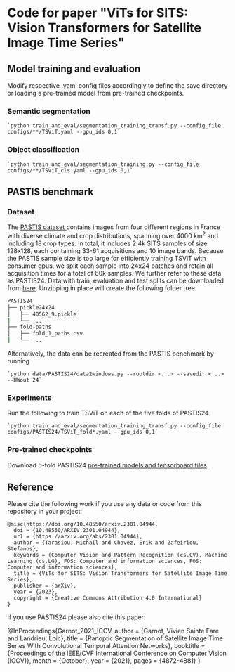 # Code for paper "ViTs for SITS: Vision Transformers for Satellite Image Time Series"

## Model training and evaluation
Modify respective .yaml config files accordingly to define the save directory or loading a pre-trained model from pre-trained checkpoints. 

### Semantic segmentation
	`python train_and_eval/segmentation_training_transf.py --config_file configs/**/TSViT.yaml --gpu_ids 0,1`

### Object classification
	`python train_and_eval/segmentation_training.py --config_file configs/**/TSViT_cls.yaml --gpu_ids 0,1`
	
## PASTIS benchmark

### Dataset
The [PASTIS dataset ](https://github.com/VSainteuf/pastis-benchmark) contains images from four different regions in France with diverse climate and 
crop distributions, spanning over 4000 km<sup>2</sup> and including 18 crop types. In total, it includes 2.4k SITS samples of 
size 128x128, each containing 33-61 acquisitions and 10 image bands. Because the PASTIS sample size is too 
large for efficiently training TSViT with consumer gpus, we split each sample into 24x24 patches and retain 
all acquisition times for a total of 60k samples. We further refer to these data as PASTIS24. 
Data with train, evaluation and test splits can be downloaded from [here](https://drive.google.com/file/d/1Av9hou8DviCJsEB9a_XU9SyqTuNxVpdE/view?usp=share_link). 
Unzipping in place will create the following folder tree.
```bash
PASTIS24
├── pickle24x24
│   ├── 40562_9.pickle
|   └── ...
├── fold-paths
│   ├── fold_1_paths.csv
|   └── ...
```
Alternatively, the data can be recreated from the PASTIS benchmark by running

	`python data/PASTIS24/data2windows.py --rootdir <...> --savedir <...> --HWout 24`

### Experiments
Run the following to train TSViT on each of the five folds of PASTIS24 

	`python train_and_eval/segmentation_training_transf.py --config_file configs/PASTIS24/TSViT_fold*.yaml --gpu_ids 0,1`

### Pre-trained checkpoints
Download 5-fold PASTIS24 [pre-trained models and tensorboard files](https://drive.google.com/file/d/1AzWEtHxojuCjaIsekja4J54LuEb9e7kw/view?usp=share_link).


## Reference
Please cite the following work if you use any data or code from this repository in your project: 
```
@misc{https://doi.org/10.48550/arxiv.2301.04944,
  doi = {10.48550/ARXIV.2301.04944},
  url = {https://arxiv.org/abs/2301.04944},
  author = {Tarasiou, Michail and Chavez, Erik and Zafeiriou, Stefanos},
  keywords = {Computer Vision and Pattern Recognition (cs.CV), Machine Learning (cs.LG), FOS: Computer and information sciences, FOS: Computer and information sciences},
  title = {ViTs for SITS: Vision Transformers for Satellite Image Time Series},
  publisher = {arXiv},
  year = {2023},
  copyright = {Creative Commons Attribution 4.0 International}
}
```

If you use PASTIS24 please also cite this paper: 

@InProceedings{Garnot_2021_ICCV,
    author    = {Garnot, Vivien Sainte Fare and Landrieu, Loic},
    title     = {Panoptic Segmentation of Satellite Image Time Series With Convolutional Temporal Attention Networks},
    booktitle = {Proceedings of the IEEE/CVF International Conference on Computer Vision (ICCV)},
    month     = {October},
    year      = {2021},
    pages     = {4872-4881}
}

